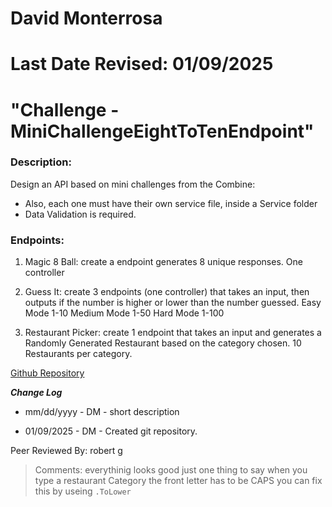 # David Monterrosa
# Last Date Revised: 01/09/2025
# "Challenge - MiniChallengeEightToTenEndpoint"
### Description:
Design an API based on mini challenges from the Combine:
- Also, each one must have their own service file, inside a Service folder
- Data Validation is required.

### Endpoints:

1. Magic 8 Ball: create a endpoint generates 8 unique responses. One controller

2. Guess It: create 3 endpoints (one controller) that takes an input, then outputs if the number is higher or lower than the number guessed.
Easy Mode 1-10
Medium Mode 1-50
Hard Mode 1-100

3. Restaurant Picker: create 1 endpoint that takes an input and generates a Randomly Generated Restaurant based on the category chosen. 10 Restaurants per category.

[Github Repository]()

***Change Log***
+ mm/dd/yyyy - DM - short description
- 01/09/2025 - DM - Created git repository.

Peer Reviewed By: robert g
> Comments: everythinig looks good just one thing to say when you type a restaurant Category the front letter has to be CAPS you can fix this by useing 
``.ToLower``
